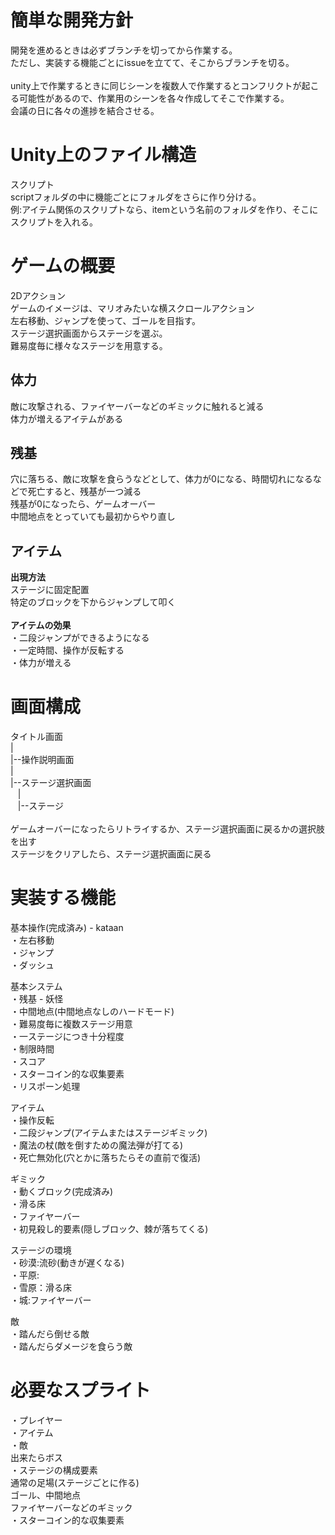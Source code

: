 # 簡単な開発方針
開発を進めるときは必ずブランチを切ってから作業する。<br>
ただし、実装する機能ごとにissueを立てて、そこからブランチを切る。
<br><br>
unity上で作業するときに同じシーンを複数人で作業するとコンフリクトが起こる可能性があるので、作業用のシーンを各々作成してそこで作業する。<br>
会議の日に各々の進捗を結合させる。

# Unity上のファイル構造
スクリプト<br>
scriptフォルダの中に機能ごとにフォルダをさらに作り分ける。<br>
例:アイテム関係のスクリプトなら、itemという名前のフォルダを作り、そこにスクリプトを入れる。

# ゲームの概要
2Dアクション<br>
ゲームのイメージは、マリオみたいな横スクロールアクション<br>
左右移動、ジャンプを使って、ゴールを目指す。<br>
ステージ選択画面からステージを選ぶ。<br>
難易度毎に様々なステージを用意する。<br>

## 体力
敵に攻撃される、ファイヤーバーなどのギミックに触れると減る<br>
体力が増えるアイテムがある
　
## 残基
穴に落ちる、敵に攻撃を食らうなどとして、体力が0になる、時間切れになるなどで死亡すると、残基が一つ減る<br>
残基が0になったら、ゲームオーバー<br>
中間地点をとっていても最初からやり直し

## アイテム
**出現方法**<br>
ステージに固定配置<br>
特定のブロックを下からジャンプして叩く<br><br>
**アイテムの効果**<br>
・二段ジャンプができるようになる<br>
・一定時間、操作が反転する<br>
・体力が増える<br>

# 画面構成
タイトル画面<br>
|<br>
|--操作説明画面<br>
|<br>
|--ステージ選択画面<br>
&nbsp;&nbsp;&nbsp;|<br>
&nbsp;&nbsp;&nbsp;|--ステージ<br><br>
ゲームオーバーになったらリトライするか、ステージ選択画面に戻るかの選択肢を出す<br>
ステージをクリアしたら、ステージ選択画面に戻る

# 実装する機能
基本操作(完成済み) - kataan<br>
・左右移動  
・ジャンプ  
・ダッシュ
  
基本システム<br>
・残基 - 妖怪<br>
・中間地点(中間地点なしのハードモード)  
・難易度毎に複数ステージ用意  
・一ステージにつき十分程度  
・制限時間  
・スコア  
・スターコイン的な収集要素<br>
・リスポーン処理

アイテム  
・操作反転  
・二段ジャンプ(アイテムまたはステージギミック)  
・魔法の杖(敵を倒すための魔法弾が打てる)  
・死亡無効化(穴とかに落ちたらその直前で復活)  

ギミック<br>
・動くブロック(完成済み)<br>
・滑る床  
・ファイヤーバー  
・初見殺し的要素(隠しブロック、棘が落ちてくる)  

ステージの環境  
・砂漠:流砂(動きが遅くなる)  
・平原:  
・雪原：滑る床  
・城:ファイヤーバー  

敵<br>
・踏んだら倒せる敵<br>
・踏んだらダメージを食らう敵<br>

# 必要なスプライト
・プレイヤー<br>
・アイテム<br>
・敵<br>
出来たらボス<br>
・ステージの構成要素<br>
通常の足場(ステージごとに作る)<br>
ゴール、中間地点<br>
ファイヤーバーなどのギミック<br>
・スターコイン的な収集要素<br>
